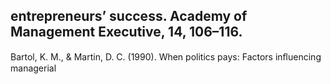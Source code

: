 ## entrepreneurs’ success. Academy of Management Executive, 14, 106–116.

Bartol, K. M., & Martin, D. C. (1990). When politics pays: Factors inﬂuencing managerial